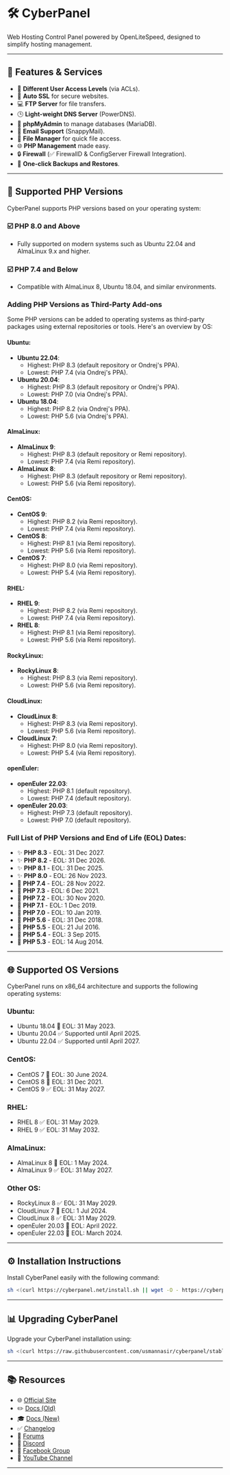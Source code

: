 # 🛠️ CyberPanel

Web Hosting Control Panel powered by OpenLiteSpeed, designed to simplify hosting management.

---

## 🔧 Features & Services

- 🔐 **Different User Access Levels** (via ACLs).
- 🌌 **Auto SSL** for secure websites.
- 💻 **FTP Server** for file transfers.
- 🕒 **Light-weight DNS Server** (PowerDNS).
- 🔐 **phpMyAdmin** to manage databases (MariaDB).
- 📧 **Email Support** (SnappyMail).
- 🕌 **File Manager** for quick file access.
- 🌐 **PHP Management** made easy.
- 🔒 **Firewall** (✅ FirewallD & ConfigServer Firewall Integration).
- 📀 **One-click Backups and Restores**.

---

## 🔢 Supported PHP Versions

CyberPanel supports PHP versions based on your operating system:

### ☑️ **PHP 8.0 and Above**
- Fully supported on modern systems such as Ubuntu 22.04 and AlmaLinux 9.x and higher.

### ☑️ **PHP 7.4 and Below**
- Compatible with AlmaLinux 8, Ubuntu 18.04, and similar environments.

### Adding PHP Versions as Third-Party Add-ons

Some PHP versions can be added to operating systems as third-party packages using external repositories or tools. Here's an overview by OS:

#### **Ubuntu**:
- **Ubuntu 22.04**:
  - Highest: PHP 8.3 (default repository or Ondrej's PPA).
  - Lowest: PHP 7.4 (via Ondrej's PPA).
- **Ubuntu 20.04**:
  - Highest: PHP 8.3 (default repository or Ondrej's PPA).
  - Lowest: PHP 7.0 (via Ondrej's PPA).
- **Ubuntu 18.04**:
  - Highest: PHP 8.2 (via Ondrej's PPA).
  - Lowest: PHP 5.6 (via Ondrej's PPA).

#### **AlmaLinux**:
- **AlmaLinux 9**:
  - Highest: PHP 8.3 (default repository or Remi repository).
  - Lowest: PHP 7.4 (via Remi repository).
- **AlmaLinux 8**:
  - Highest: PHP 8.3 (default repository or Remi repository).
  - Lowest: PHP 5.6 (via Remi repository).

#### **CentOS**:
- **CentOS 9**:
  - Highest: PHP 8.2 (via Remi repository).
  - Lowest: PHP 7.4 (via Remi repository).
- **CentOS 8**:
  - Highest: PHP 8.1 (via Remi repository).
  - Lowest: PHP 5.6 (via Remi repository).
- **CentOS 7**:
  - Highest: PHP 8.0 (via Remi repository).
  - Lowest: PHP 5.4 (via Remi repository).

#### **RHEL**:
- **RHEL 9**:
  - Highest: PHP 8.2 (via Remi repository).
  - Lowest: PHP 7.4 (via Remi repository).
- **RHEL 8**:
  - Highest: PHP 8.1 (via Remi repository).
  - Lowest: PHP 5.6 (via Remi repository).

#### **RockyLinux**:
- **RockyLinux 8**:
  - Highest: PHP 8.3 (via Remi repository).
  - Lowest: PHP 5.6 (via Remi repository).

#### **CloudLinux**:
- **CloudLinux 8**:
  - Highest: PHP 8.3 (via Remi repository).
  - Lowest: PHP 5.6 (via Remi repository).
- **CloudLinux 7**:
  - Highest: PHP 8.0 (via Remi repository).
  - Lowest: PHP 5.4 (via Remi repository).

#### **openEuler**:
- **openEuler 22.03**:
  - Highest: PHP 8.1 (default repository).
  - Lowest: PHP 7.4 (default repository).
- **openEuler 20.03**:
  - Highest: PHP 7.3 (default repository).
  - Lowest: PHP 7.0 (default repository).

### Full List of PHP Versions and End of Life (EOL) Dates:
- ✨ **PHP 8.3** - EOL: 31 Dec 2027.
- ✨ **PHP 8.2** - EOL: 31 Dec 2026.
- ✨ **PHP 8.1** - EOL: 31 Dec 2025.
- ✨ **PHP 8.0** - EOL: 26 Nov 2023.
- 🛑 **PHP 7.4** - EOL: 28 Nov 2022.
- 🛑 **PHP 7.3** - EOL: 6 Dec 2021.
- 🛑 **PHP 7.2** - EOL: 30 Nov 2020.
- 🛑 **PHP 7.1** - EOL: 1 Dec 2019.
- 🛑 **PHP 7.0** - EOL: 10 Jan 2019.
- 🛑 **PHP 5.6** - EOL: 31 Dec 2018.
- 🛑 **PHP 5.5** - EOL: 21 Jul 2016.
- 🛑 **PHP 5.4** - EOL: 3 Sep 2015.
- 🛑 **PHP 5.3** - EOL: 14 Aug 2014.

---

## 🌐 Supported OS Versions

CyberPanel runs on x86_64 architecture and supports the following operating systems:

### **Ubuntu**:
- Ubuntu 18.04 🛑 EOL: 31 May 2023.
- Ubuntu 20.04 ✅ Supported until April 2025.
- Ubuntu 22.04 ✅ Supported until April 2027.

### **CentOS**:
- CentOS 7 🛑 EOL: 30 June 2024.
- CentOS 8 🛑 EOL: 31 Dec 2021.
- CentOS 9 ✅ EOL: 31 May 2027.

### **RHEL**:
- RHEL 8 ✅ EOL: 31 May 2029.
- RHEL 9 ✅ EOL: 31 May 2032.

### **AlmaLinux**:
- AlmaLinux 8 🛑 EOL: 1 May 2024.
- AlmaLinux 9 ✅ EOL: 31 May 2027.

### **Other OS**:
- RockyLinux 8 ✅ EOL: 31 May 2029.
- CloudLinux 7 🛑 EOL: 1 Jul 2024.
- CloudLinux 8 ✅ EOL: 31 May 2029.
- openEuler 20.03 🛑 EOL: April 2022.
- openEuler 22.03 🛑 EOL: March 2024.

---

## ⚙️ Installation Instructions

Install CyberPanel easily with the following command:

```bash
sh <(curl https://cyberpanel.net/install.sh || wget -O - https://cyberpanel.net/install.sh)
```

---

## 📊 Upgrading CyberPanel

Upgrade your CyberPanel installation using:

```bash
sh <(curl https://raw.githubusercontent.com/usmannasir/cyberpanel/stable/preUpgrade.sh || wget -O - https://raw.githubusercontent.com/usmannasir/cyberpanel/stable/preUpgrade.sh)
```

---

## 📚 Resources

- 🌐 [Official Site](https://cyberpanel.net)
- ✏️ [Docs (Old)](https://docs.cyberpanel.net)
- 🎓 [Docs (New)](https://community.cyberpanel.net/docs)
- ✅ [Changelog](https://community.cyberpanel.net/t/change-logs/161)
- 💬 [Forums](https://community.cyberpanel.net)
- 📢 [Discord](https://discord.gg/g8k8Db3)
- 📵 [Facebook Group](https://www.facebook.com/groups/cyberpanel)
- 🎥 [YouTube Channel](https://www.youtube.com/@Cyber-Panel)

---